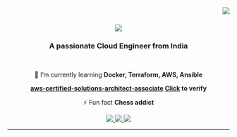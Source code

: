 <!---![aws-certified-solutions-architect-associate](https://github.com/Aswinkumarsivanandam/Aswinkumarsivanandam/assets/86021033/cd51a619-4545-4ee8-ad63-6db98a6572bb)

- AWS Certification - https://www.credly.com/badges/faea1319-741b-489e-aad7-5898bff37e75/public_url
  
<!---
Aswinkumarsivanandam/Aswinkumarsivanandam is a ✨ special ✨ repository because its `README.md` (this file) appears on your GitHub profile.
You can click the Preview link to take a look at your changes.
--->
<img align="right" src="https://visitor-badge.laobi.icu/badge?page_id=Aswinkumarsivanandam.Aswinkumarsivanandam" />

<h1 align="center">
    <img src="https://readme-typing-svg.herokuapp.com/?font=Righteous&size=35&center=true&vCenter=true&width=500&height=70&duration=4000&lines=Hi+There!+👋;+I'm+Aswin's+aws-certified-solutions-architect;" />
</h1>

<h3 align="center">A passionate Cloud Engineer from India </h3>

<br/>

<div align="center">
 
 🌱 I’m currently learning **Docker, Terraform, AWS, Ansible**

 **[aws-certified-solutions-architect-associate](https://github.com/Aswinkumarsivanandam/Aswinkumarsivanandam/assets/86021033/cd51a619-4545-4ee8-ad63-6db98a6572bb) [Click](https://www.credly.com/badges/faea1319-741b-489e-aad7-5898bff37e75/public_url) to verify** 

⚡ Fun fact **Chess addict**

 </div>
 
<div align="center"> 
  <a href="mailto:aswinkumarsivanandam@gmail.com">
    <img src="https://img.shields.io/badge/Gmail-333333?style=for-the-badge&logo=gmail&logoColor=red" />
  </a>
  <a href="https://www.linkedin.com/in/aswin-kumar-sivanandam-674481ab/" target="_blank">
    <img src="https://img.shields.io/badge/LinkedIn-0077B5?style=for-the-badge&logo=linkedin&logoColor=white" target="_blank" />
  </a>
  <a href="https://github.com/Aswinkumarsivanandam/" target="_blank">
     <img src="https://img.shields.io/badge/Portfolio-FF5722?style=for-the-badge&logo=todoist&logoColor=white" target="_blank" /> <!-- sqlite, safari, google-chrome are other good icon options -->
  </a>
</div>

 <hr/>
 
